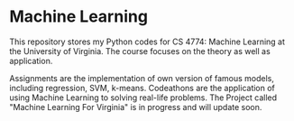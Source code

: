 # Machine Learning

This repository stores my Python codes for CS 4774: Machine Learning at the University of Virginia. The course focuses on the theory as well as application.

Assignments are the implementation of own version of famous models, including regression, SVM, k-means. 
Codeathons are the application of using Machine Learning to solving real-life problems. 
The Project called "Machine Learning For Virginia" is in progress and will update soon.
